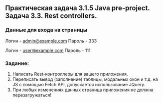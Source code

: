 ## Практическая задача 3.1.5 Java pre-project. Задача 3.3. Rest controllers.
### Данные для входа на страницы
Логин - admin@example.com
Пароль - 333

Логин - user@example.com
Пароль - 111

### Задание:
1. Написать Rest-контроллеры для вашего приложения.
2. Переписать вывод (заполнение) таблицы, модальных окон и т.д. на JS c помощью Fetch API, допускается использование JQuery.
3. При любых изменениях данных страница приложения не должна перезагружаться!
